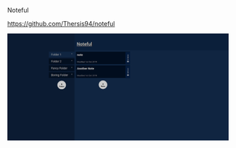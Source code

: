 Noteful

https://github.com/Thersis94/noteful

 ![Picture of the note taking app noteful](https://raw.githubusercontent.com/Thersis94/noteful/master/src/ScreenShot.PNG)
